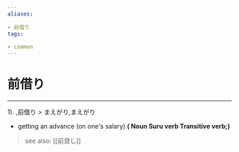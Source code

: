 ```yaml
---
aliases:
    
- 前借り
tags:
    
- common
---
```


# 前借り
---
1).
,前借り > まえがり,まえがり

- getting an advance (on one's salary)
**( Noun Suru verb Transitive verb;)**
> see also:  [[前貸し]]
            